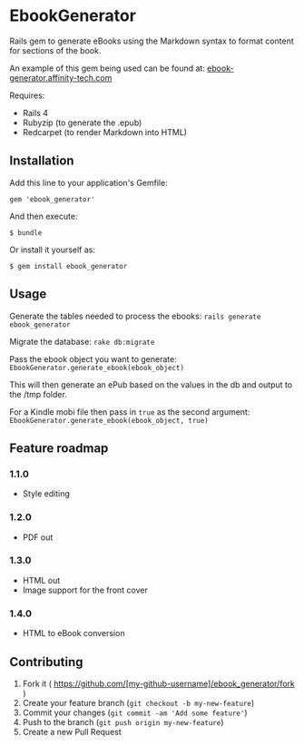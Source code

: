 # EbookGenerator

Rails gem to generate eBooks using the Markdown syntax to format content for sections of the book.

An example of this gem being used can be found at: [ebook-generator.affinity-tech.com](http://ebook-generator.affinity-tech.com)

Requires:
- Rails 4
- Rubyzip (to generate the .epub)
- Redcarpet (to render Markdown into HTML)

## Installation

Add this line to your application's Gemfile:

    gem 'ebook_generator'

And then execute:

    $ bundle

Or install it yourself as:

    $ gem install ebook_generator

## Usage

Generate the tables needed to process the ebooks:
`rails generate ebook_generator`

Migrate the database:
`rake db:migrate`

Pass the ebook object you want to generate:
`EbookGenerator.generate_ebook(ebook_object)`

This will then generate an ePub based on the values in the db and output to the /tmp folder.

For a Kindle mobi file then pass in `true` as the second argument:
`EbookGenerator.generate_ebook(ebook_object, true)`

## Feature roadmap

### 1.1.0
- Style editing

### 1.2.0
- PDF out

### 1.3.0
- HTML out
- Image support for the front cover

### 1.4.0
- HTML to eBook conversion

## Contributing

1. Fork it ( https://github.com/[my-github-username]/ebook_generator/fork )
2. Create your feature branch (`git checkout -b my-new-feature`)
3. Commit your changes (`git commit -am 'Add some feature'`)
4. Push to the branch (`git push origin my-new-feature`)
5. Create a new Pull Request
